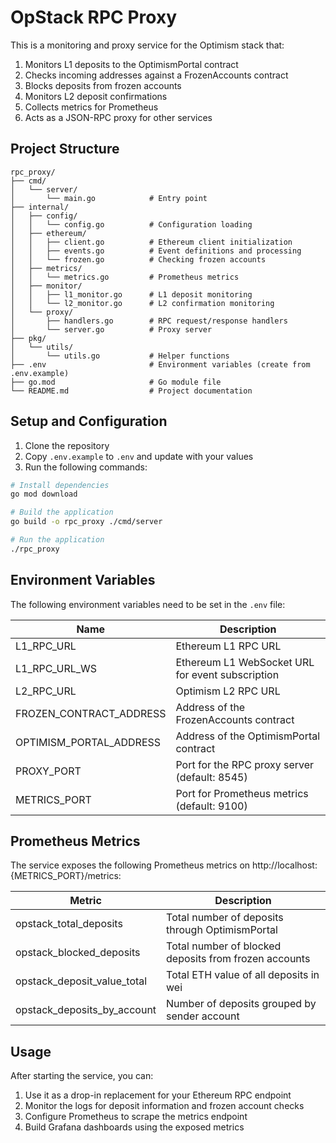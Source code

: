 # OpStack RPC Proxy

This is a monitoring and proxy service for the Optimism stack that:

1. Monitors L1 deposits to the OptimismPortal contract
2. Checks incoming addresses against a FrozenAccounts contract
3. Blocks deposits from frozen accounts
4. Monitors L2 deposit confirmations
5. Collects metrics for Prometheus
6. Acts as a JSON-RPC proxy for other services

## Project Structure

```
rpc_proxy/
├── cmd/
│   └── server/
│       └── main.go            # Entry point
├── internal/
│   ├── config/
│   │   └── config.go          # Configuration loading
│   ├── ethereum/
│   │   ├── client.go          # Ethereum client initialization
│   │   ├── events.go          # Event definitions and processing
│   │   └── frozen.go          # Checking frozen accounts
│   ├── metrics/
│   │   └── metrics.go         # Prometheus metrics
│   ├── monitor/
│   │   ├── l1_monitor.go      # L1 deposit monitoring
│   │   └── l2_monitor.go      # L2 confirmation monitoring
│   └── proxy/
│       ├── handlers.go        # RPC request/response handlers
│       └── server.go          # Proxy server
├── pkg/
│   └── utils/
│       └── utils.go           # Helper functions
├── .env                       # Environment variables (create from .env.example)
├── go.mod                     # Go module file
└── README.md                  # Project documentation
```

## Setup and Configuration

1. Clone the repository
2. Copy `.env.example` to `.env` and update with your values
3. Run the following commands:

```bash
# Install dependencies
go mod download

# Build the application
go build -o rpc_proxy ./cmd/server

# Run the application
./rpc_proxy
```

## Environment Variables

The following environment variables need to be set in the `.env` file:

| Name | Description |
|------|-------------|
| L1_RPC_URL | Ethereum L1 RPC URL |
| L1_RPC_URL_WS | Ethereum L1 WebSocket URL for event subscription |
| L2_RPC_URL | Optimism L2 RPC URL |
| FROZEN_CONTRACT_ADDRESS | Address of the FrozenAccounts contract |
| OPTIMISM_PORTAL_ADDRESS | Address of the OptimismPortal contract |
| PROXY_PORT | Port for the RPC proxy server (default: 8545) |
| METRICS_PORT | Port for Prometheus metrics (default: 9100) |

## Prometheus Metrics

The service exposes the following Prometheus metrics on http://localhost:{METRICS_PORT}/metrics:

| Metric | Description |
|--------|-------------|
| opstack_total_deposits | Total number of deposits through OptimismPortal |
| opstack_blocked_deposits | Total number of blocked deposits from frozen accounts |
| opstack_deposit_value_total | Total ETH value of all deposits in wei |
| opstack_deposits_by_account | Number of deposits grouped by sender account |

## Usage

After starting the service, you can:

1. Use it as a drop-in replacement for your Ethereum RPC endpoint
2. Monitor the logs for deposit information and frozen account checks
3. Configure Prometheus to scrape the metrics endpoint
4. Build Grafana dashboards using the exposed metrics

